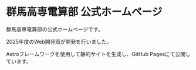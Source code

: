 # 群馬高専電算部 公式ホームページ

群馬高専電算部の公式ホームページです。

2025年度のWeb開発班が開発を行いました。

Astroフレームワークを使用して静的サイトを生成し、GitHub Pagesにて公開しています。

